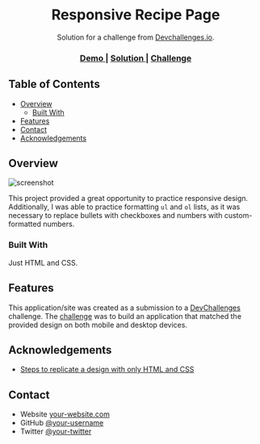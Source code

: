 <h1 align="center">Responsive Recipe Page</h1>

<div align="center">
   Solution for a challenge from  <a href="http://devchallenges.io" target="_blank">Devchallenges.io</a>.
</div>

<div align="center">
  <h3>
    <a href="https://markjwood.github.io/devchallenges_recipe-page/">
      Demo
    </a>
    <span> | </span>
    <a href="https://github.com/markjwood/devchallenges_recipe-page">
      Solution
    </a>
    <span> | </span>
    <a href="https://devchallenges.io/challenges/OEKdUZ6xs0h99C38XVht">
      Challenge
    </a>
  </h3>
</div>

<!-- TABLE OF CONTENTS -->

## Table of Contents

- [Overview](#overview)
  - [Built With](#built-with)
- [Features](#features)
- [Contact](#contact)
- [Acknowledgements](#acknowledgements)

<!-- OVERVIEW -->

## Overview

![screenshot](https://user-images.githubusercontent.com/71726788/143722312-af52ccd8-7c6d-431e-9678-39106b41da06.png)

This project provided a great opportunity to practice responsive design. Additionally, I was able to practice formatting `ul` and `ol` lists, as it was necessary to replace bullets with checkboxes and numbers with custom-formatted numbers.

### Built With

Just HTML and CSS.

## Features

<!-- List the features of your application or follow the template. Don't share the figma file here :) -->

This application/site was created as a submission to a [DevChallenges](https://devchallenges.io/challenges) challenge. The [challenge](https://devchallenges.io/challenges/TtUjDt19eIHxNQ4n5jps) was to build an application that matched the provided design on both mobile and desktop devices.

## Acknowledgements

<!-- This section should list any articles or add-ons/plugins that helps you to complete the project. This is optional but it will help you in the future. For exmpale -->

- [Steps to replicate a design with only HTML and CSS](https://devchallenges-blogs.web.app/how-to-replicate-design/)

## Contact

- Website [your-website.com](https://www.markjwood.com)
- GitHub [@your-username](https://github.com/markjwood)
- Twitter [@your-twitter](https://twitter.com/MarkJasonWood)
